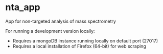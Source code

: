# nta_app
App for non-targeted analysis of mass spectrometry

For running a development version locally:
* Requires a mongoDB instance running locally on default port (27017)
* Requires a local installation of Firefox (64-bit) for web scraping
